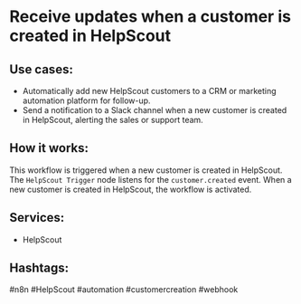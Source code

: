 # Receive updates when a customer is created in HelpScout

## Use cases:

-  Automatically add new HelpScout customers to a CRM or marketing automation platform for follow-up.
-  Send a notification to a Slack channel when a new customer is created in HelpScout, alerting the sales or support team.

## How it works:

This workflow is triggered when a new customer is created in HelpScout. The `HelpScout Trigger` node listens for the `customer.created` event. When a new customer is created in HelpScout, the workflow is activated.

## Services:

- HelpScout

## Hashtags:

#n8n #HelpScout #automation #customercreation #webhook
